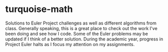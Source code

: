 # turquoise-math
Solutions to Euler Project challenges as well as different algorithms from class.
Generally speaking, this is a great place to check out the work I've been doing and see how I code.
Some of the Euler problems may be updated if I think of a better solution.
During the academic year, progress in Project Euler halts as I focus my attention on my assignments.
